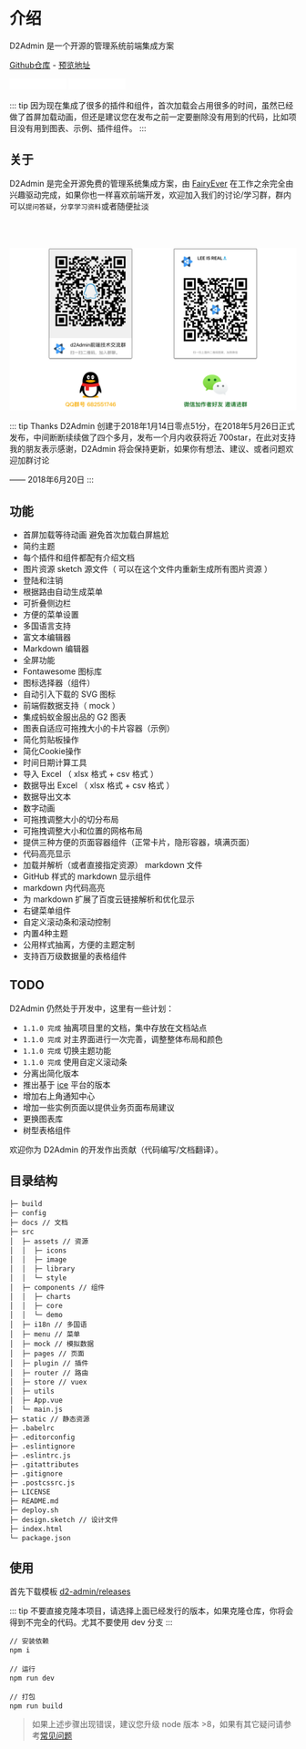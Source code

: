 # 介绍

D2Admin 是一个开源的管理系统前端集成方案

[Github仓库](https://github.com/FairyEver/d2-admin) - [预览地址](http://d2admin.fairyever.com/)

<div>
  <iframe src="//ghbtns.com/github-btn.html?user=FairyEver&repo=d2-admin&type=star&count=true" allowtransparency="true" frameborder="0" scrolling="0" width="100" height="20"></iframe>
  <iframe src="//ghbtns.com/github-btn.html?user=FairyEver&repo=d2-admin&type=fork&count=true" allowtransparency="true" frameborder="0" scrolling="0" width="100" height="20"></iframe>
</div>

::: tip
因为现在集成了很多的插件和组件，首次加载会占用很多的时间，虽然已经做了首屏加载动画，但还是建议您在发布之前一定要删除没有用到的代码，比如项目没有用到图表、示例、插件组件。
:::

## 关于

D2Admin 是完全开源免费的管理系统集成方案，由 [FairyEver](https://github.com/FairyEver) 在工作之余完全由兴趣驱动完成，如果你也一样喜欢前端开发，欢迎加入我们的讨论/学习群，群内可以`提问答疑`，`分享学习资料`或者随便扯淡

<img style="margin-top: 50px;" src="./image/qr.png">

::: tip Thanks
D2Admin 创建于2018年1月14日零点51分，在2018年5月26日正式发布，中间断断续续做了四个多月，发布一个月内收获将近 700star，在此对支持我的朋友表示感谢，D2Admin 将会保持更新，如果你有想法、建议、或者问题欢迎加群讨论

—— 2018年6月20日
:::

## 功能

* 首屏加载等待动画 避免首次加载白屏尴尬
* 简约主题
* 每个插件和组件都配有介绍文档
* 图片资源 sketch 源文件（ 可以在这个文件内重新生成所有图片资源 ）
* 登陆和注销
* 根据路由自动生成菜单
* 可折叠侧边栏
* 方便的菜单设置
* 多国语言支持
* 富文本编辑器
* Markdown 编辑器
* 全屏功能
* Fontawesome 图标库
* 图标选择器（组件）
* 自动引入下载的 SVG 图标
* 前端假数据支持（ mock ）
* 集成蚂蚁金服出品的 G2 图表
* 图表自适应可拖拽大小的卡片容器（示例）
* 简化剪贴板操作
* 简化Cookie操作
* 时间日期计算工具
* 导入 Excel （ xlsx 格式 + csv 格式 ）
* 数据导出 Excel （ xlsx 格式 + csv 格式 ）
* 数据导出文本
* 数字动画
* 可拖拽调整大小的切分布局
* 可拖拽调整大小和位置的网格布局
* 提供三种方便的页面容器组件（正常卡片，隐形容器，填满页面）
* 代码高亮显示
* 加载并解析（或者直接指定资源） markdown 文件
* GitHub 样式的 markdown 显示组件
* markdown 内代码高亮
* 为 markdown 扩展了百度云链接解析和优化显示
* 右键菜单组件
* 自定义滚动条和滚动控制
* 内置4种主题
* 公用样式抽离，方便的主题定制
* 支持百万级数据量的表格组件

## TODO

D2Admin 仍然处于开发中，这里有一些计划：

* `1.1.0 完成` 抽离项目里的文档，集中存放在文档站点
* `1.1.0 完成` 对主界面进行一次完善，调整整体布局和颜色
* `1.1.0 完成` 切换主题功能
* `1.1.0 完成` 使用自定义滚动条
* 分离出简化版本
* 推出基于 [ice](https://alibaba.github.io/ice) 平台的版本
* 增加右上角通知中心
* 增加一些实例页面以提供业务页面布局建议
* 更换图表库
* 树型表格组件

欢迎你为 D2Admin 的开发作出贡献（代码编写/文档翻译）。

## 目录结构

```
├─ build
├─ config
├─ docs // 文档
├─ src
│  ├─ assets // 资源
│  │  ├─ icons
│  │  ├─ image
│  │  ├─ library
│  │  └─ style
│  ├─ components // 组件
│  │  ├─ charts
│  │  ├─ core
│  │  └─ demo
│  ├─ i18n // 多国语
│  ├─ menu // 菜单
│  ├─ mock // 模拟数据
│  ├─ pages // 页面
│  ├─ plugin // 插件
│  ├─ router // 路由
│  ├─ store // vuex
│  ├─ utils
│  ├─ App.vue
│  └─ main.js
├─ static // 静态资源
├─ .babelrc
├─ .editorconfig
├─ .eslintignore
├─ .eslintrc.js
├─ .gitattributes
├─ .gitignore
├─ .postcssrc.js
├─ LICENSE
├─ README.md
├─ deploy.sh
├─ design.sketch // 设计文件
├─ index.html
└─ package.json

```

## 使用

首先下载模板 [d2-admin/releases](https://github.com/FairyEver/d2-admin/releases)

::: tip
不要直接克隆本项目，请选择上面已经发行的版本，如果克隆仓库，你将会得到不完全的代码。尤其不要使用 dev 分支
:::

```
// 安装依赖
npm i

// 运行
npm run dev

// 打包
npm run build
```

> 如果上述步骤出现错误，建议您升级 node 版本 >8，如果有其它疑问请参考[常见问题](/zh/guide/q-a.html)